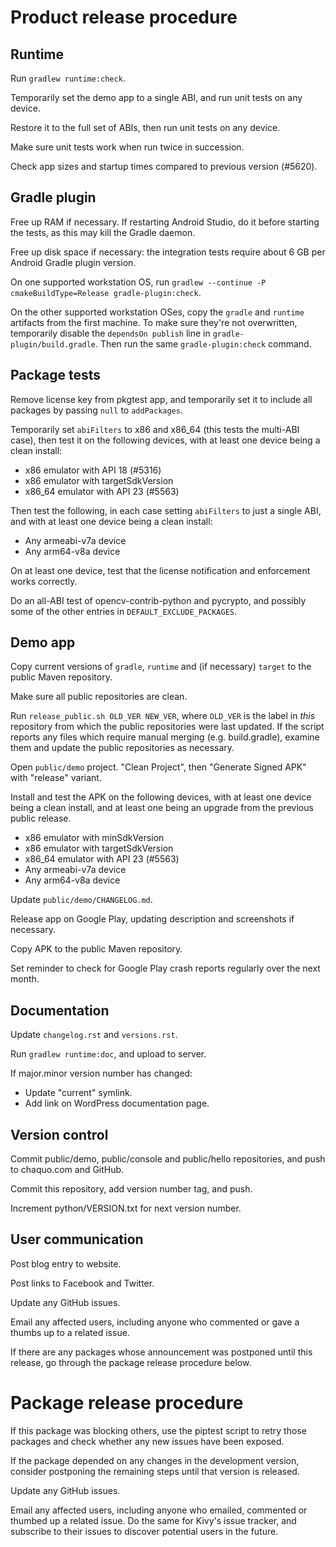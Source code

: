 # Product release procedure

## Runtime

Run `gradlew runtime:check`.

Temporarily set the demo app to a single ABI, and run unit tests on any device.

Restore it to the full set of ABIs, then run unit tests on any device.

Make sure unit tests work when run twice in succession.

Check app sizes and startup times compared to previous version (#5620).


## Gradle plugin

Free up RAM if necessary. If restarting Android Studio, do it before starting the tests, as
this may kill the Gradle daemon.

Free up disk space if necessary: the integration tests require about 6 GB per Android Gradle
plugin version.

On one supported workstation OS, run `gradlew --continue -P cmakeBuildType=Release
gradle-plugin:check`.

On the other supported workstation OSes, copy the `gradle` and `runtime` artifacts from the
first machine. To make sure they're not overwritten, temporarily disable the `dependsOn
publish` line in `gradle-plugin/build.gradle`. Then run the same `gradle-plugin:check` command.


## Package tests

Remove license key from pkgtest app, and temporarily set it to include all packages by passing
`null` to `addPackages`.

Temporarily set `abiFilters` to x86 and x86_64 (this tests the multi-ABI case), then test it on
the following devices, with at least one device being a clean install:

* x86 emulator with API 18 (#5316)
* x86 emulator with targetSdkVersion
* x86\_64 emulator with API 23 (#5563)

Then test the following, in each case setting `abiFilters` to just a single ABI, and with at
least one device being a clean install:

* Any armeabi-v7a device
* Any arm64-v8a device

On at least one device, test that the license notification and enforcement works correctly.

Do an all-ABI test of opencv-contrib-python and pycrypto, and possibly some of the other
entries in `DEFAULT_EXCLUDE_PACKAGES`.


## Demo app

Copy current versions of `gradle`, `runtime` and (if necessary) `target` to the public Maven
repository.

Make sure all public repositories are clean.

Run `release_public.sh OLD_VER NEW_VER`, where `OLD_VER` is the label in *this* repository from
which the public repositories were last updated. If the script reports any files which require
manual merging (e.g. build.gradle), examine them and update the public repositories as
necessary.

Open `public/demo` project. "Clean Project", then "Generate Signed APK" with "release" variant.

Install and test the APK on the following devices, with at least one device being a clean
install, and at least one being an upgrade from the previous public release.

* x86 emulator with minSdkVersion
* x86 emulator with targetSdkVersion
* x86\_64 emulator with API 23 (#5563)
* Any armeabi-v7a device
* Any arm64-v8a device

Update `public/demo/CHANGELOG.md`.

Release app on Google Play, updating description and screenshots if necessary.

Copy APK to the public Maven repository.

Set reminder to check for Google Play crash reports regularly over the next month.


## Documentation

Update `changelog.rst` and `versions.rst`.

Run `gradlew runtime:doc`, and upload to server.

If major.minor version number has changed:
* Update "current" symlink.
* Add link on WordPress documentation page.


## Version control

Commit public/demo, public/console and public/hello repositories, and push to chaquo.com and
GitHub.

Commit this repository, add version number tag, and push.

Increment python/VERSION.txt for next version number.


## User communication

Post blog entry to website.

Post links to Facebook and Twitter.

Update any GitHub issues.

Email any affected users, including anyone who commented or gave a thumbs up to a related
issue.

If there are any packages whose announcement was postponed until this release, go through the
package release procedure below.


# Package release procedure

If this package was blocking others, use the piptest script to retry those packages and check
whether any new issues have been exposed.

If the package depended on any changes in the development version, consider postponing the
remaining steps until that version is released.

Update any GitHub issues.

Email any affected users, including anyone who emailed, commented or thumbed up a related
issue. Do the same for Kivy's issue tracker, and subscribe to their issues to discover
potential users in the future.
